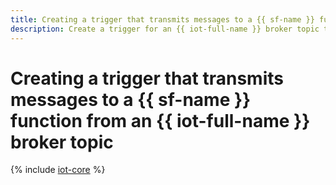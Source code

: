 ```yaml
---
title: Creating a trigger that transmits messages to a {{ sf-name }} function from an {{ iot-full-name }} broker topic
description: Create a trigger for an {{ iot-full-name }} broker topic to process message copies in a {{ sf-name }} function.
---
```


# Creating a trigger that transmits messages to a {{ sf-name }} function from an {{ iot-full-name }} broker topic

{% include [iot-core](../../../_includes/functions/iot-core-trigger-broker-create.md) %}